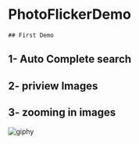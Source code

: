 # PhotoFlickerDemo

    ## First Demo
 ## 1- Auto Complete search
 ## 2- priview Images
 ## 3- zooming in images
![giphy](https://user-images.githubusercontent.com/66757978/110815316-02942a00-8293-11eb-966a-9ad3b6f2a37f.gif)


